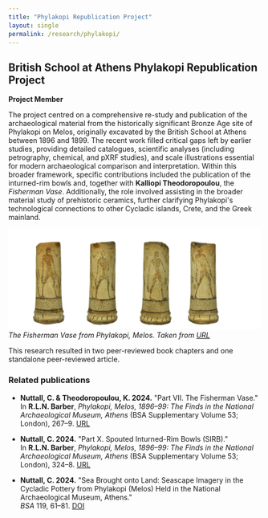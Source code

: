 ```yaml
---
title: "Phylakopi Republication Project"
layout: single
permalink: /research/phylakopi/
---
```


## British School at Athens Phylakopi Republication Project  
**Project Member**  

The project centred on a comprehensive re-study and publication of the archaeological material from the historically significant Bronze Age site of Phylakopi on Melos, originally excavated by the British School at Athens between 1896 and 1899. The recent work filled critical gaps left by earlier studies, providing detailed catalogues, scientific analyses (including petrography, chemical, and pXRF studies), and scale illustrations essential for modern archaeological comparison and interpretation. Within this broader framework, specific contributions included the publication of the inturned-rim bowls and, together with **Kalliopi Theodoropoulou**, the *Fisherman Vase*. Additionally, the role involved assisting in the broader material study of prehistoric ceramics, further clarifying Phylakopi's technological connections to other Cycladic islands, Crete, and the Greek mainland.

![The Fisherman Vase](/assets/fisherman_vase.jpg)
*The Fisherman Vase from Phylakopi, Melos. Taken from [URL](https://www.namuseum.gr/en/monthly_artefact/the-return-of-the-fishermen/)*





This research resulted in two peer-reviewed book chapters and one standalone peer-reviewed article.

### Related publications  

- **Nuttall, C. & Theodoropoulou, K. 2024.** "Part VII. The Fisherman Vase."  
  In **R.L.N. Barber**, *Phylakopi, Melos, 1896–99: The Finds in the National Archaeological Museum, Athens* (BSA Supplementary Volume 53; London), 267–9. [URL](https://www.pen-and-sword.co.uk/Phylakopi-Melos-189699-The-Finds-in-the-National-Archaeological-Museum-Athens-Hardback/p/50844)  

- **Nuttall, C. 2024.** "Part X. Spouted Inturned-Rim Bowls (SIRB)."  
  In **R.L.N. Barber**, *Phylakopi, Melos, 1896–99: The Finds in the National Archaeological Museum, Athens* (BSA Supplementary Volume 53; London), 324–8. [URL](https://www.pen-and-sword.co.uk/Phylakopi-Melos-189699-The-Finds-in-the-National-Archaeological-Museum-Athens-Hardback/p/50844)  

- **Nuttall, C. 2024.** "Sea Brought onto Land: Seascape Imagery in the Cycladic Pottery from Phylakopi (Melos) Held in the National Archaeological Museum, Athens."  
  *BSA* 119, 61–81. [DOI](https://doi.org/10.1017/S0068245424000017)  
